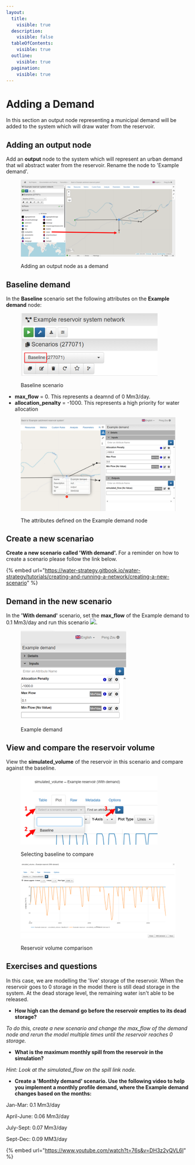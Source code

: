 ```yaml
---
layout:
  title:
    visible: true
  description:
    visible: false
  tableOfContents:
    visible: true
  outline:
    visible: true
  pagination:
    visible: true
---
```


# Adding a Demand

In this section an output node representing a municipal demand will be added to the system which will draw water from the reservoir.

## Adding an output node

Add an **output** node to the system which will represent an urban demand that wil abstract water from the reservoir. Rename the node to 'Example demand'.

<figure><img src="../../../.gitbook/assets/image (218).png" alt=""><figcaption><p>Adding an output node as a demand</p></figcaption></figure>

## Baseline demand

In the **Baseline** scenario set the following attributes on the **Example demand** node:

<figure><img src="../../../.gitbook/assets/image (220).png" alt="" width="375"><figcaption><p>Baseline scenario</p></figcaption></figure>

* **max\_flow** = 0. This represents a deamnd of 0 Mm3/day.
* **allocation\_penalty** = -1000. This represents a high priority for water allocation

<figure><img src="../../../.gitbook/assets/image (221).png" alt=""><figcaption><p>The attributes defined on the Example demand node</p></figcaption></figure>

## **Create a new scenariao**

**Create a new scenario called 'With demand'.** For a reminder on how to create a scenario please follow the link below.

{% embed url="https://water-strategy.gitbook.io/water-strategy/tutorials/creating-and-running-a-network/creating-a-new-scenario" %}

## Demand in the new scenario

In the **'With demand'** scenario, set the **max\_flow** of the Example demand to 0.1 Mm3/day and run this scenario ![](https://water-strategy.gitbook.io/\~gitbook/image?url=https%3A%2F%2Fcontent.gitbook.com%2Fcontent%2FLG7JgbktYGchOfcaz0zv%2Fblobs%2FxccVMlqqFMkgoP5T8BDH%2Fimage.png\&width=300\&dpr=4\&quality=100\&sign=530a8e5b\&sv=1).

<figure><img src="../../../.gitbook/assets/image (222).png" alt="" width="289"><figcaption><p>Example demand</p></figcaption></figure>

## View and compare the reservoir volume

View the **simulated\_volume** of the reservoir in this scenario and compare against the baseline.

<figure><img src="../../../.gitbook/assets/image (223).png" alt="" width="375"><figcaption><p>Selecting baseline to compare</p></figcaption></figure>

<figure><img src="../../../.gitbook/assets/image (224).png" alt=""><figcaption><p>Reservoir volume comparison</p></figcaption></figure>

## Exercises and questions <a href="#exercises-and-questions" id="exercises-and-questions"></a>

In this case, we are modelling the 'live' storage of the reservoir. When the reservoir goes to 0 storage in the model there is still dead storage in the system. At the dead storage level, the remaining water isn't able to be released.

* **How high can the demand go before the reservoir empties to its dead storage?**&#x20;

&#x20;      _To do this, create a new scenario and change the max\_flow of the demand node and rerun the model multiple times until the reservoir reaches 0 storage._

* **What is the maximum monthly spill from the reservoir in the simulation?**&#x20;

&#x20;       _Hint: Look at the simulated\_flow on the spill link node._

* **Create a 'Monthly demand' scenario. Use the following video to help you implement a monthly profile demand, where the Example demand changes based on the months:**&#x20;

&#x20;       Jan-Mar: 0.1 Mm3/day&#x20;

&#x20;       April-June: 0.06 Mm3/day&#x20;

&#x20;       July-Sept: 0.07 Mm3/day&#x20;

&#x20;       Sept-Dec: 0.09 MM3/day

{% embed url="https://www.youtube.com/watch?t=76s&v=DH3z2yQVL6I" %}
